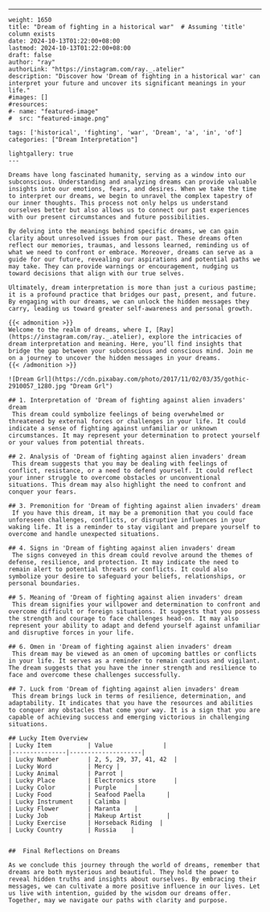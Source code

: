 ---
    weight: 1650
    title: "Dream of fighting in a historical war"  # Assuming 'title' column exists
    date: 2024-10-13T01:22:00+08:00
    lastmod: 2024-10-13T01:22:00+08:00
    draft: false
    author: "ray"
    authorLink: "https://instagram.com/ray._.atelier"
    description: "Discover how 'Dream of fighting in a historical war' can interpret your future and uncover its significant meanings in your life."
    #images: []
    #resources:
    #- name: "featured-image"
    #  src: "featured-image.png"
    
    tags: ['historical', 'fighting', 'war', 'Dream', 'a', 'in', 'of']
    categories: ["Dream Interpretation"]
    
    lightgallery: true
    ---
    
    Dreams have long fascinated humanity, serving as a window into our subconscious. Understanding and analyzing dreams can provide valuable insights into our emotions, fears, and desires. When we take the time to interpret our dreams, we begin to unravel the complex tapestry of our inner thoughts. This process not only helps us understand ourselves better but also allows us to connect our past experiences with our present circumstances and future possibilities.
    
    By delving into the meanings behind specific dreams, we can gain clarity about unresolved issues from our past. These dreams often reflect our memories, traumas, and lessons learned, reminding us of what we need to confront or embrace. Moreover, dreams can serve as a guide for our future, revealing our aspirations and potential paths we may take. They can provide warnings or encouragement, nudging us toward decisions that align with our true selves.
    
    Ultimately, dream interpretation is more than just a curious pastime; it is a profound practice that bridges our past, present, and future. By engaging with our dreams, we can unlock the hidden messages they carry, leading us toward greater self-awareness and personal growth.
    
    {{< admonition >}}
    Welcome to the realm of dreams, where I, [Ray](https://instagram.com/ray._.atelier), explore the intricacies of dream interpretation and meaning. Here, you’ll find insights that bridge the gap between your subconscious and conscious mind. Join me on a journey to uncover the hidden messages in your dreams.
    {{< /admonition >}}
    
    ![Dream Grl](https://cdn.pixabay.com/photo/2017/11/02/03/35/gothic-2910057_1280.jpg "Dream Grl")
    
    ## 1. Interpretation of 'Dream of fighting against alien invaders' dream
     This dream could symbolize feelings of being overwhelmed or threatened by external forces or challenges in your life. It could indicate a sense of fighting against unfamiliar or unknown circumstances. It may represent your determination to protect yourself or your values from potential threats.
    
    ## 2. Analysis of 'Dream of fighting against alien invaders' dream
     This dream suggests that you may be dealing with feelings of conflict, resistance, or a need to defend yourself. It could reflect your inner struggle to overcome obstacles or unconventional situations. This dream may also highlight the need to confront and conquer your fears.
    
    ## 3. Premonition for 'Dream of fighting against alien invaders' dream
     If you have this dream, it may be a premonition that you could face unforeseen challenges, conflicts, or disruptive influences in your waking life. It is a reminder to stay vigilant and prepare yourself to overcome and handle unexpected situations.
    
    ## 4. Signs in 'Dream of fighting against alien invaders' dream
     The signs conveyed in this dream could revolve around the themes of defense, resilience, and protection. It may indicate the need to remain alert to potential threats or conflicts. It could also symbolize your desire to safeguard your beliefs, relationships, or personal boundaries.
    
    ## 5. Meaning of 'Dream of fighting against alien invaders' dream
     This dream signifies your willpower and determination to confront and overcome difficult or foreign situations. It suggests that you possess the strength and courage to face challenges head-on. It may also represent your ability to adapt and defend yourself against unfamiliar and disruptive forces in your life.
    
    ## 6. Omen in 'Dream of fighting against alien invaders' dream
     This dream may be viewed as an omen of upcoming battles or conflicts in your life. It serves as a reminder to remain cautious and vigilant. The dream suggests that you have the inner strength and resilience to face and overcome these challenges successfully.
    
    ## 7. Luck from 'Dream of fighting against alien invaders' dream
     This dream brings luck in terms of resilience, determination, and adaptability. It indicates that you have the resources and abilities to conquer any obstacles that come your way. It is a sign that you are capable of achieving success and emerging victorious in challenging situations.
    
    ## Lucky Item Overview
    | Lucky Item          | Value              |
    |---------------|--------------------|
    | Lucky Number        | 2, 5, 29, 37, 41, 42  |
    | Lucky Word          | Mercy |
    | Lucky Animal        | Parrot |
    | Lucky Place         | Electronics store     |
    | Lucky Color         | Purple     |
    | Lucky Food          | Seafood Paella      |
    | Lucky Instrument    | Calimba |
    | Lucky Flower        | Maranta    |
    | Lucky Job           | Makeup Artist       |
    | Lucky Exercise      | Horseback Riding  |
    | Lucky Country       | Russia    |
    
    
    ##  Final Reflections on Dreams
    
    As we conclude this journey through the world of dreams, remember that dreams are both mysterious and beautiful. They hold the power to reveal hidden truths and insights about ourselves. By embracing their messages, we can cultivate a more positive influence in our lives. Let us live with intention, guided by the wisdom our dreams offer. Together, may we navigate our paths with clarity and purpose.
    